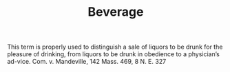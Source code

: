 ---
title: Beverage
permalink: "/definitions/beverage.html"
body: This term is properly used to distinguish a sale of liquors to be drunk for
  the pleasure of drinking, from liquors to be drunk in obedience to a physician’s
  ad-vice. Com. v. Mandeville, 142 Mass. 469, 8 N. E. 327
published_at: '2018-07-07'
layout: post
---